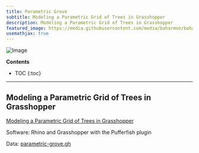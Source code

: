 ```yaml
---
title: Parametric Grove
subtitle: Modeling a Parametric Grid of Trees in Grasshopper
description: Modeling a Parametric Grid of Trees in Grasshopper
featured_image: https://media.githubusercontent.com/media/baharmon/baharmon.github.io/master/images/grasshopper/
usemathjax: true
---
```


![Image](https://media.githubusercontent.com/media/baharmon/baharmon.github.io/master/images/grasshopper)

**Contents**
* TOC
{:toc}

---

## Modeling a Parametric Grid of Trees in Grasshopper


[<i class="fab fa-vimeo-v"></i>](https://vimeo.com/baharmon/parametric-grove)
[<i class="fab fa-youtube"></i>](https://youtu.be/qH2-CI4rSAs)
[<i class="fas fa-project-diagram"></i> ](https://github.com/baharmon/baharmon.github.io/blob/master/data/parametric-grove.gh?raw=true)
[Modeling a Parametric Grid of Trees in Grasshopper](parametric-grove)

Software: Rhino and Grasshopper with the Pufferfish plugin

Data:
[parametric-grove.gh](https://github.com/baharmon/baharmon.github.io/blob/master/data/parametric-grove.gh?raw=true)
